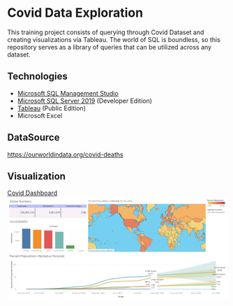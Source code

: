 # Covid Data Exploration
This training project consists of querying through Covid Dataset and creating visualizations via Tableau. The world of SQL is boundless, so this repository serves as a library of queries that can be utilized across any dataset.

## Technologies
* [Microsoft SQL Management Studio](https://docs.microsoft.com/en-us/sql/ssms/download-sql-server-management-studio-ssms?view=sql-server-ver15)
* [Microsoft SQL Server 2019](https://www.microsoft.com/en-us/sql-server/sql-server-downloads) (Developer Edition)
* [Tableau](https://public.tableau.com/en-us/s/) (Public Edition)
* Microsoft Excel

## DataSource
https://ourworldindata.org/covid-deaths

## Visualization
[Covid Dashboard](https://public.tableau.com/app/profile/alexandre.dessoliers/viz/CovidDashboard_16320028683440/Dashboard1)
![CovidDashboard](https://github.com/adessoliers/CovidSQLProject/blob/main/Visualizations/CovidDashboard.png?raw=true)
